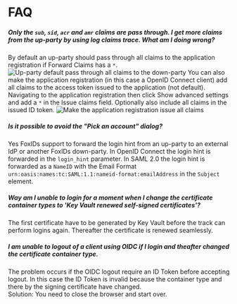 # FAQ

##### Only the `sub`, `sid`, `acr` and `amr` claims are pass through. I get more claims from the up-party by using log claims trace. What am I doing wrong?
By default an up-party should pass through all claims to the application registration if Forward Claims has a `*`.
![Up-party default pass through all claims to the down-party](images/faq-pass-through-all-claims-up-party.png)
You can also make the application registration (in this case a OpenID Connect client) add all claims to the access token issued to the application (not default).  
Navigating to the application registration then click Show advanced settings and add a `*` in the Issue claims field. Optionally also include all claims in the issued ID token.
![Make the application registration issue all claims](images/faq-pass-through-all-claims-down-party.png)

##### Is it possible to avoid the "Pick an account" dialog?
Yes FoxIDs support to forward the login hint from an up-party to an external IdP or another FoxIDs down-party. In OpenID Connect the login hint is forwarded in the `login_hint` parameter. 
In SAML 2.0 the login hint is forwarded as a `NameID` with the Email Format `urn:oasis:names:tc:SAML:1.1:nameid-format:emailAddress` in the `Subject` element.

##### Way am I unable to login for a moment when I change the certificate container types to 'Key Vault renewed self-signed certificates'?
The first certificate have to be generated by Key Vault before the track can perform logins again. Thereafter the certificate is renewed seamlessly.

##### I am unable to logout of a client using OIDC if I login and theafter changed the certificate container type.
The problem occurs if the OIDC logout require an ID Token before accepting logout. In this case the ID Token is invalid because the container type and there by the signing certificate have changed.  
Solution: You need to close the browser and start over.


